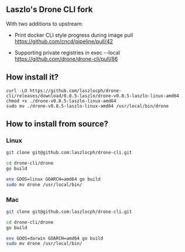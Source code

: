 
## Laszlo's Drone CLI fork

With two additions to upstream:

* Print docker CLI style progress during image pull<br/>
https://github.com/cncd/pipeline/pull/42

* Supporting private registries in exec --local<br/>
https://github.com/drone/drone-cli/pull/86

## How install it?

```
curl -LO https://github.com/laszlocph/drone-cli/releases/download/0.8.5-laszlo/drone-v0.8.5-laszlo-linux-amd64
chmod +x ./drone-v0.8.5-laszlo-linux-amd64
sudo mv ./drone-v0.8.5-laszlo-linux-amd64 /usr/local/bin/drone
```

## How to install from source?

### Linux

```bash
git clone git@github.com:laszlocph/drone-cli.git

cd drone-cli/drone
go build

env GOOS=linux GOARCH=amd64 go build
sudo mv drone /usr/local/bin/
```

### Mac

```bash
git clone git@github.com:laszlocph/drone-cli.git

cd drone-cli/drone
go build

env GOOS=darwin GOARCH=amd64 go build
sudo mv drone /usr/local/bin/
```